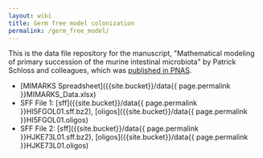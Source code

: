 ```yaml
---
layout: wiki
title: Germ free model colonization
permalink: /germ_free_model/
---
```


This is the data file repository for the manuscript, "Mathematical modeling of primary succession of the murine intestinal microbiota" by Patrick Schloss and colleagues, which was [published in PNAS](https://doi.org/10.1073/pnas.1311322111).

* [MIMARKS Spreadsheet]({{site.bucket}}/data{{ page.permalink }}MIMARKS_Data.xlsx)
* SFF File 1: [sff]({{site.bucket}}/data{{ page.permalink }}HI5FGOL01.sff.bz2), [oligos]({{site.bucket}}/data{{ page.permalink }}HI5FGOL01.oligos)
* SFF File 2: [sff]({{site.bucket}}/data{{ page.permalink }}HJKE73L01.sff.bz2), [oligos]({{site.bucket}}/data{{ page.permalink }}HJKE73L01.oligos)
